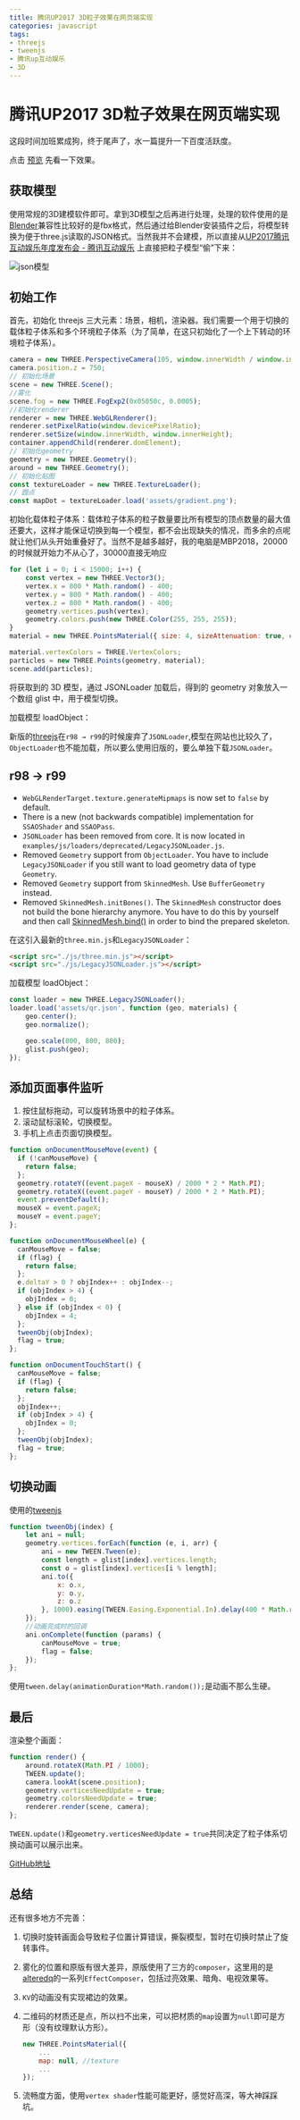 ```yaml
---
title: 腾讯UP2017 3D粒子效果在网页端实现
categories: javascript
tags:
- threejs
- tweenjs
- 腾讯up互动娱乐
- 3D
---
```


# 腾讯UP2017 3D粒子效果在网页端实现

这段时间加班累成狗，终于尾声了，水一篇提升一下百度活跃度。

点击 [预览](https://up.qq.com/act/a20170301pre/index.html) 先看一下效果。

<!--more-->

## 获取模型

使用常规的3D建模软件即可。拿到3D模型之后再进行处理，处理的软件使用的是[Blender](https://www.blender.org/download/)兼容性比较好的是fbx格式，然后通过给Blender安装插件之后，将模型转换为便于three.js读取的JSON格式。当然我并不会建模，所以直接从[UP2017腾讯互动娱乐年度发布会 - 腾讯互动娱乐](https://up.qq.com/act/a20170301pre/index.html) 上直接把粒子模型“偷”下来：

![json模型](https://liunian-blog.oss-cn-beijing.aliyuncs.com/blog/20190108163103-Ha7htzYFdc.jpg)

## 初始工作

首先，初始化 threejs 三大元素：场景，相机，渲染器。我们需要一个用于切换的载体粒子体系和多个环境粒子体系（为了简单，在这只初始化了一个上下转动的环境粒子体系）。

```javascript
camera = new THREE.PerspectiveCamera(105, window.innerWidth / window.innerHeight, 300, 10000);
camera.position.z = 750;
// 初始化场景
scene = new THREE.Scene();
//雾化
scene.fog = new THREE.FogExp2(0x05050c, 0.0005);
//初始化renderer
renderer = new THREE.WebGLRenderer();
renderer.setPixelRatio(window.devicePixelRatio);
renderer.setSize(window.innerWidth, window.innerHeight);
container.appendChild(renderer.domElement);
// 初始化geometry
geometry = new THREE.Geometry();
around = new THREE.Geometry();
// 初始化贴图
const textureLoader = new THREE.TextureLoader();
// 圆点
const mapDot = textureLoader.load('assets/gradient.png');  
```



初始化载体粒子体系：载体粒子体系的粒子数量要比所有模型的顶点数量的最大值还要大，这样才能保证切换到每一个模型，都不会出现缺失的情况，而多余的点呢就让他们从头开始重叠好了。当然不是越多越好，我的电脑是MBP2018，20000的时候就开始力不从心了，30000直接无响应

```javascript
for (let i = 0; i < 15000; i++) {
    const vertex = new THREE.Vector3();
    vertex.x = 800 * Math.random() - 400;
    vertex.y = 800 * Math.random() - 400;
    vertex.z = 800 * Math.random() - 400;
    geometry.vertices.push(vertex);
    geometry.colors.push(new THREE.Color(255, 255, 255));
}
material = new THREE.PointsMaterial({ size: 4, sizeAttenuation: true, color: 0xffffff, transparent: true, opacity: 1, map: mapDot });

material.vertexColors = THREE.VertexColors;
particles = new THREE.Points(geometry, material);
scene.add(particles);
```

将获取到的 3D 模型，通过 JSONLoader 加载后，得到的 geometry 对象放入一个数组 glist 中，用于模型切换。



加载模型 loadObject：

新版的[threejs](https://github.com/mrdoob/three.js/)在`r98 → r99`的时候废弃了`JSONLoader`,模型在网站也比较久了，`ObjectLoader`也不能加载，所以要么使用旧版的，要么单独下载`JSONLoader`。

## r98 → r99

- `WebGLRenderTarget.texture.generateMipmaps` is now set to `false` by default.
- There is a new (not backwards compatible) implementation for `SSAOShader` and `SSAOPass`.
- `JSONLoader` has been removed from core. It is now located in `examples/js/loaders/deprecated/LegacyJSONLoader.js`.
- Removed `Geometry` support from `ObjectLoader`. You have to include `LegacyJSONLoader` if you still want to load geometry data of type `Geometry`.
- Removed `Geometry` support from `SkinnedMesh`. Use `BufferGeometry` instead.
- Removed `SkinnedMesh.initBones()`. The `SkinnedMesh` constructor does not build the bone hierarchy anymore. You have to do this by yourself and then call [SkinnedMesh.bind()](https://threejs.org/docs/#api/en/objects/SkinnedMesh.bind) in order to bind the prepared skeleton.

在这引入最新的`three.min.js`和`LegacyJSONLoader`：

```html
<script src="./js/three.min.js"></script>
<script src="./js/LegacyJSONLoader.js"></script>
```

加载模型 loadObject：

```javascript
const loader = new THREE.LegacyJSONLoader();
loader.load('assets/qr.json', function (geo, materials) {
    geo.center();
    geo.normalize();

    geo.scale(800, 800, 800);
    glist.push(geo);
});
```

## 添加页面事件监听

1. 按住鼠标拖动，可以旋转场景中的粒子体系。
2. 滚动鼠标滚轮，切换模型。
3. 手机上点击页面切换模型。

```javascript
function onDocumentMouseMove(event) {
  if (!canMouseMove) {
    return false;
  };
  geometry.rotateY((event.pageX - mouseX) / 2000 * 2 * Math.PI);
  geometry.rotateX((event.pageY - mouseY) / 2000 * 2 * Math.PI);
  event.preventDefault();
  mouseX = event.pageX;
  mouseY = event.pageY;
};

function onDocumentMouseWheel(e) {
  canMouseMove = false;
  if (flag) {
    return false;
  };
  e.deltaY > 0 ? objIndex++ : objIndex--;
  if (objIndex > 4) {
    objIndex = 0;
  } else if (objIndex < 0) {
    objIndex = 4;
  };
  tweenObj(objIndex);
  flag = true;
};

function onDocumentTouchStart() {
  canMouseMove = false;
  if (flag) {
    return false;
  };
  objIndex++;
  if (objIndex > 4) {
    objIndex = 0;
  };
  tweenObj(objIndex);
  flag = true;
};
```



## 切换动画 

使用的[tweenjs](https://github.com/tweenjs/tween.js/)

```javascript
function tweenObj(index) {
    let ani = null;
    geometry.vertices.forEach(function (e, i, arr) {
        ani = new TWEEN.Tween(e);
        const length = glist[index].vertices.length;
        const o = glist[index].vertices[i % length];
        ani.to({
            x: o.x,
            y: o.y,
            z: o.z
        }, 1000).easing(TWEEN.Easing.Exponential.In).delay(400 * Math.random()).start();
    });
	//动画完成时的回调
    ani.onComplete(function (params) {
        canMouseMove = true;
        flag = false;
    });
};
```

使用`tween.delay(animationDuration*Math.random());`是动画不那么生硬。

## 最后

渲染整个画面：

````javascript
function render() {
    around.rotateX(Math.PI / 1000);
    TWEEN.update();
    camera.lookAt(scene.position);
    geometry.verticesNeedUpdate = true;
    geometry.colorsNeedUpdate = true;
    renderer.render(scene, camera);
};
````

`TWEEN.update()`和` geometry.verticesNeedUpdate = true `共同决定了粒子体系切换动画可以展示出来。

[GitHub地址](https://github.com/asdjgfr/TencentUp2017)

## 总结

还有很多地方不完善：

1. 切换时旋转画面会导致粒子位置计算错误，撕裂模型，暂时在切换时禁止了旋转事件。

2. 雾化的位置和原版有很大差异，原版使用了三方的`composer`，这里用的是[alteredq](https://alteredqualia.com/)的一系列`EffectComposer`，包括过亮效果、暗角、电视效果等。

3. `KV`的动画没有实现裙边的效果。

4. 二维码的材质还是点，所以扫不出来，可以把材质的`map`设置为`null`即可是方形（没有纹理默认方形）。

   ```javascript
   new THREE.PointsMaterial({
       ...
       map: null, //texture
       ...
   });
   ```

5. 流畅度方面，使用`vertex shader`性能可能更好，感觉好高深，等大神踩踩坑。

